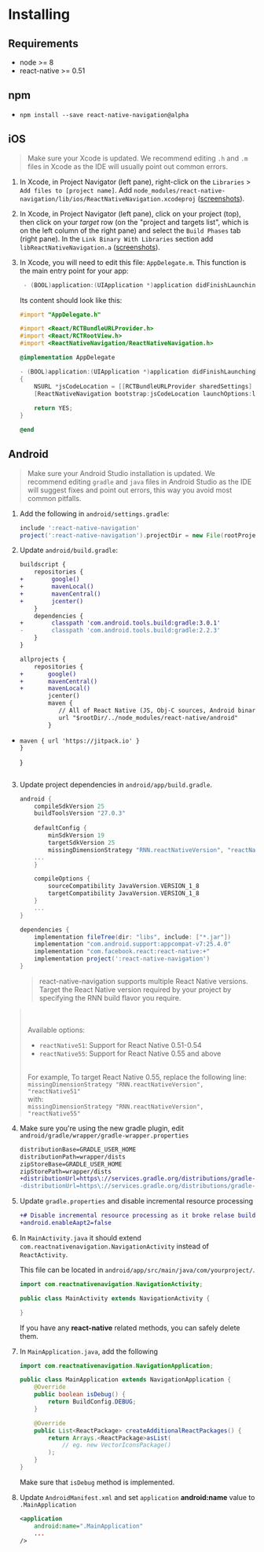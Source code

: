 # Installing

## Requirements
* node >= 8
* react-native >= 0.51

## npm
* `npm install --save react-native-navigation@alpha`

## iOS

> Make sure your Xcode is updated. We recommend editing `.h` and `.m` files in Xcode as the IDE will usually point out common errors.

1. In Xcode, in Project Navigator (left pane), right-click on the `Libraries` > `Add files to [project name]`. Add `node_modules/react-native-navigation/lib/ios/ReactNativeNavigation.xcodeproj` ([screenshots](https://facebook.github.io/react-native/docs/linking-libraries-ios.html#manual-linking)).

2. In Xcode, in Project Navigator (left pane), click on your project (top), then click on your *target* row (on the "project and targets list", which is on the left column of the right pane) and select the `Build Phases` tab (right pane). In the `Link Binary With Libraries` section add `libReactNativeNavigation.a` ([screenshots](https://facebook.github.io/react-native/docs/linking-libraries-ios.html#step-2)).

3. In Xcode, you will need to edit this file: `AppDelegate.m`. This function is the main entry point for your app:

	```objectivec
	 - (BOOL)application:(UIApplication *)application didFinishLaunchingWithOptions:(NSDictionary *)launchOptions { ... }

	```

	Its content should look like this:
	```objectivec
	#import "AppDelegate.h"

	#import <React/RCTBundleURLProvider.h>
	#import <React/RCTRootView.h>
	#import <ReactNativeNavigation/ReactNativeNavigation.h>

	@implementation AppDelegate

	- (BOOL)application:(UIApplication *)application didFinishLaunchingWithOptions:(NSDictionary *)launchOptions
	{
		NSURL *jsCodeLocation = [[RCTBundleURLProvider sharedSettings] jsBundleURLForBundleRoot:@"index.ios" fallbackResource:nil];
		[ReactNativeNavigation bootstrap:jsCodeLocation launchOptions:launchOptions];
		
		return YES;
	}

	@end
	```

## Android

> Make sure your Android Studio installation is updated. We recommend editing `gradle` and `java` files in Android Studio as the IDE will suggest fixes and point out errors, this way you avoid most common pitfalls.

1. Add the following in `android/settings.gradle`:

	```groovy
	include ':react-native-navigation'
	project(':react-native-navigation').projectDir = new File(rootProject.projectDir, '../node_modules/react-native-navigation/lib/android/app/')
	```

2. Update `android/build.gradle`:

	```diff
	buildscript {
	    repositories {
	+        google()
	+        mavenLocal()
	+        mavenCentral()
	+        jcenter()
	    }
	    dependencies {
	+        classpath 'com.android.tools.build:gradle:3.0.1'
	-        classpath 'com.android.tools.build:gradle:2.2.3'
	    }
	}
	
	allprojects {
	    repositories {
	+		google()
	+		mavenCentral()
	+		mavenLocal()
			jcenter()
			maven {
	           // All of React Native (JS, Obj-C sources, Android binaries) is installed from npm
	           url "$rootDir/../node_modules/react-native/android"
			}
  +		maven { url 'https://jitpack.io' }
		}
	}
	```

3. Update project dependencies in `android/app/build.gradle`.

	```groovy
	android {
	    compileSdkVersion 25
	    buildToolsVersion "27.0.3"
	    
	    defaultConfig {
	        minSdkVersion 19
	        targetSdkVersion 25
	        missingDimensionStrategy "RNN.reactNativeVersion", "reactNative51" // <- See note below for further instruction regarding compatibility with other React Native versions
		...
	    }
	
	    compileOptions {
	        sourceCompatibility JavaVersion.VERSION_1_8
	        targetCompatibility JavaVersion.VERSION_1_8
	    }
	    ...
	}
	
	dependencies {
	    implementation fileTree(dir: "libs", include: ["*.jar"])
	    implementation "com.android.support:appcompat-v7:25.4.0"
	    implementation "com.facebook.react:react-native:+"
	    implementation project(':react-native-navigation')
	}
	```
	> react-native-navigation supports multiple React Native versions. Target the React Native version required by your project by specifying the RNN build flavor you require.
><br><br>Available options:
>
>* `reactNative51`: Support for React Native 0.51-0.54
>* `reactNative55`: Support for React Native 0.55 and above
>
><br>For example, To target React Native 0.55, replace the following line:<br>
>`missingDimensionStrategy "RNN.reactNativeVersion", "reactNative51"`
><br>with:<br>
>`missingDimensionStrategy "RNN.reactNativeVersion", "reactNative55"`

4. Make sure you're using the new gradle plugin, edit `android/gradle/wrapper/gradle-wrapper.properties`

	```diff
	distributionBase=GRADLE_USER_HOME
	distributionPath=wrapper/dists
	zipStoreBase=GRADLE_USER_HOME
	zipStorePath=wrapper/dists
	+distributionUrl=https\://services.gradle.org/distributions/gradle-4.4-all.zip
	-distributionUrl=https\://services.gradle.org/distributions/gradle-2.14.1-all.zip
	```

5. Update `gradle.properties` and disable incremental resource processing

	```diff
	+# Disable incremental resource processing as it broke relase build
	+android.enableAapt2=false
	```

6. In `MainActivity.java` it should extend `com.reactnativenavigation.NavigationActivity` instead of `ReactActivity`.

	This file can be located in `android/app/src/main/java/com/yourproject/`.

	```java
	import com.reactnativenavigation.NavigationActivity;

	public class MainActivity extends NavigationActivity {

	}
	```

	If you have any **react-native** related methods, you can safely delete them.

7. In `MainApplication.java`, add the following
	
	```java
	import com.reactnativenavigation.NavigationApplication;

	public class MainApplication extends NavigationApplication {
		@Override
		public boolean isDebug() {
			return BuildConfig.DEBUG;
		}

		@Override
		public List<ReactPackage> createAdditionalReactPackages() {
			return Arrays.<ReactPackage>asList(
				// eg. new VectorIconsPackage()
			);
		}
 	}
	```
    Make sure that `isDebug` method is implemented.

8. Update `AndroidManifest.xml` and set `application` **android:name** value to `.MainApplication`
	
	```xml
	<application
		android:name=".MainApplication"
		...
	/>
	```
